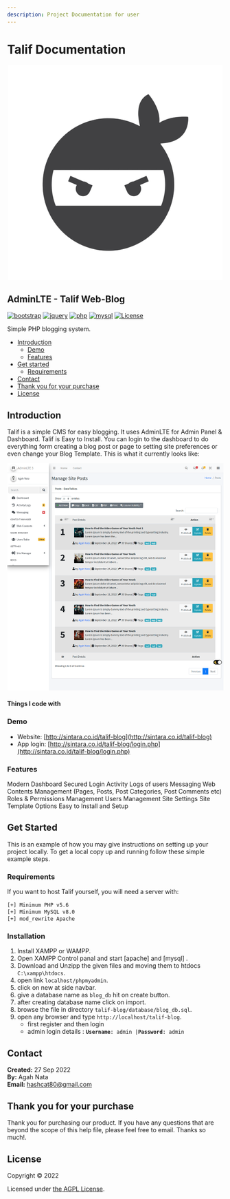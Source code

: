 ```yaml
---
description: Project Documentation for user
---
```


# Talif Documentation

<p align="center"><img src="images/ninja-logo.png" alt="ninja-logo"Talif Web-Blog</p>

## AdminLTE - Talif Web-Blog

[![bootstrap](https://img.shields.io/badge/Bootstrap-4.6-informational.svg?logo=bootstrap&logoColor=white)](https://getbootstrap.com)
[![jquery](https://img.shields.io/badge/jQuery-3.6.0-brightgreen.svg?logo=jquery&logoColor=white)](https://jquery.com)
[![php](https://img.shields.io/badge/php-7.2-critical.svg?logo=php&logoColor=white)](https://www.php.net)
[![mysql](https://img.shields.io/badge/mysql-8.0-blue.svg?logo=mysql&logoColor=white)](https://www.mysql.com)
[![License](https://img.shields.io/github/license/arduino-uno/talif-blog)](LICENSE.md)

Simple PHP blogging system.

* [Introduction](./#introduction)
  * [Demo](./#demo)
  * [Features](./#features)
* [Get started](./#get-started)
  * [Requirements](./#requirements)
* [Contact](./#contact)
* [Thank you for your purchase](./#thank-you-open-source)
* [License](./#license)

## Introduction

Talif is a simple CMS for easy blogging. It uses AdminLTE for Admin Panel & Dashboard. Talif is Easy to Install. You can login to the dashboard to do everything form creating a blog post or page to setting site preferences or even change your Blog Template. This is what it currently looks like:

![screen-shot](https://raw.githubusercontent.com/arduino-uno/talif-blog/main/images/screenshot.png)

####

#### Things I code with

### Demo

* Website: [http://sintara.co.id/talif-blog](http://sintara.co.id/talif-blog)
* App login: [http://sintara.co.id/talif-blog/login.php](http://sintara.co.id/talif-blog/login.php)

### Features

Modern Dashboard Secured Login Activity Logs of users Messaging Web Contents Management (Pages, Posts, Post Categories, Post Comments etc) Roles & Permissions Management Users Management Site Settings Site Template Options Easy to Install and Setup

## Get Started

This is an example of how you may give instructions on setting up your project locally. To get a local copy up and running follow these simple example steps.

### Requirements

If you want to host Talif yourself, you will need a server with:

```
[+] Minimum PHP v5.6
[+] Minimum MySQL v8.0
[+] mod_rewrite Apache
```

### Installation

1. Install XAMPP or WAMPP.
2. Open XAMPP Control panal and start \[apache] and \[mysql] .
3. Download and Unzipp the given files and moving them to htdocs `C:\xampp\htdocs`.
4. open link `localhost/phpmyadmin`.
5. click on new at side navbar.
6. give a database name as `blog_db` hit on create button.
7. after creating database name click on import.
8. browse the file in directory `talif-blog/database/blog_db.sql`.
9. open any browser and type `http://localhost/talif-blog`.
   * first register and then login
   * admin login details : **`Username`**`: admin |`**`Password`**`: admin`

## Contact

<b>Created:</b> 27 Sep 2022</br>
<b>By:</b> Agah Nata</br>
<b>Email:</b> hashcat80@gmail.com

## Thank you for your purchase

Thank you for purchasing our product. If you have any questions that are beyond the scope of this help file, please feel free to email. Thanks so much!.

## License

Copyright © 2022

Licensed under [the AGPL License](LICENSE.md).
